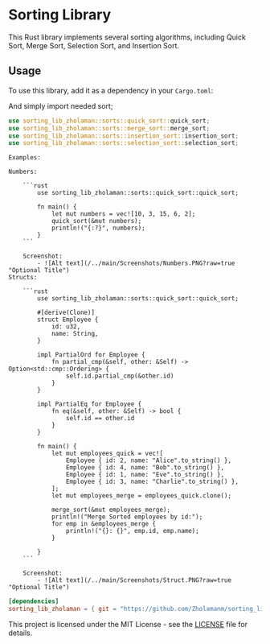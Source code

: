 # Sorting Library

This Rust library implements several sorting algorithms, including Quick Sort, Merge Sort, Selection Sort, and Insertion Sort.

## Usage

To use this library, add it as a dependency in your `Cargo.toml`:

And simply import needed sort;

```rust
use sorting_lib_zholaman::sorts::quick_sort::quick_sort;
use sorting_lib_zholaman::sorts::merge_sort::merge_sort;
use sorting_lib_zholaman::sorts::insertion_sort::insertion_sort;
use sorting_lib_zholaman::sorts::selection_sort::selection_sort;
```

```
Examples:
```

	Numbers: 
 
		```rust
			use sorting_lib_zholaman::sorts::quick_sort::quick_sort;

			fn main() {
				let mut numbers = vec![10, 3, 15, 6, 2];
				quick_sort(&mut numbers);
				println!("{:?}", numbers);
			}
		```
  
		Screenshot:
			- ![Alt text](/../main/Screenshots/Numbers.PNG?raw=true "Optional Title")
	Structs:
 
		```rust
			use sorting_lib_zholaman::sorts::quick_sort::quick_sort;

			#[derive(Clone)]
			struct Employee {
				id: u32,
				name: String,
			}

			impl PartialOrd for Employee {
				fn partial_cmp(&self, other: &Self) -> Option<std::cmp::Ordering> {
					self.id.partial_cmp(&other.id)
				}
			}

			impl PartialEq for Employee {
				fn eq(&self, other: &Self) -> bool {
					self.id == other.id
				}
			}

			fn main() {
				let mut employees_quick = vec![
					Employee { id: 2, name: "Alice".to_string() },
					Employee { id: 4, name: "Bob".to_string() },
					Employee { id: 1, name: "Eve".to_string() },
					Employee { id: 3, name: "Charlie".to_string() },
				];
				let mut employees_merge = employees_quick.clone();

				merge_sort(&mut employees_merge);
				println!("Merge Sorted employees by id:");
				for emp in &employees_merge {
					println!("{}: {}", emp.id, emp.name);
				}

			}
		```
  
		Screenshot:
			- ![Alt text](/../main/Screenshots/Struct.PNG?raw=true "Optional Title")

```toml
[dependencies]
sorting_lib_zholaman = { git = "https://github.com/Zholamanm/sorting_lib_zholaman.git" }
```

This project is licensed under the MIT License - see the [LICENSE](/LICENSE) file for details.
